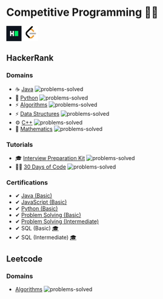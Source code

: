 # Competitive Programming 🐱‍👤

<a href="https://www.hackerrank.com/anishviewer"><img src="assets/hackerrank.png" width="40px"></a>
<a href="https://leetcode.com/anishlearnstocode/"><img src="assets/leetcode.png" width="40px"></a>

## HackerRank 

### Domains
- ☕ [Java](https://github.com/anishLearnsToCode/hackerrank-java) ![problems-solved](https://img.shields.io/badge/Solved-68/68-008000.svg)
- 🐍 [Python](https://github.com/anishLearnsToCode/hackerrank-python) ![problems-solved](https://img.shields.io/badge/Solved-115/115-008000.svg)
- ⚡ [Algorithms](https://github.com/anishLearnsToCode/hackerrank-algorithms) ![problems-solved](https://img.shields.io/badge/Solved-102/426-00ffff.svg)
- ⚡ [Data Structures](https://github.com/anishLearnsToCode/hackerrank-data-structures) ![problems-solved](https://img.shields.io/badge/Solved-57/121-00ffff.svg)
- ⚙ [C++](https://github.com/anishLearnsToCode/hackerrank-cpp) ![problems-solved](https://img.shields.io/badge/Solved-44/44-008000.svg)
- 🧮 [Mathematics](https://github.com/anishLearnsToCode/hackerrank-mathematics) ![problems-solved](https://img.shields.io/badge/Solved-0/284-00ffff.svg)

### Tutorials
- 🎓 [Interview Preparation Kit](https://github.com/anishLearnsToCode/hackerrank-interview-preparation-kit) ![problems-solved](https://img.shields.io/badge/Solved-28/69-00ffff.svg)
- 👨‍💻 [30 Days of Code](https://github.com/anishLearnsToCode/hackerrank-30-days-of-code) ![problems-solved](https://img.shields.io/badge/Solved-30/30-008000.svg)

### Certifications
- ✔ [Java (Basic)](https://github.com/anishLearnsToCode/hackerrank-java-basic-skill-test) 
- ✔ [JavaScript (Basic)](https://github.com/anishLearnsToCode//hackerrank-js-basic-skill-test)
- ✔ [Python (Basic)](https://github.com/anishLearnsToCode/hackerrank-python-basic-skill-test)
- ✔ [Problem Solving (Basic)](https://github.com/anishLearnsToCode//hackerrank-problem-solving-skill-test)
- ✔ [Problem Solving (Intermediate)](https://github.com/anishLearnsToCode//hackerrank-problem-solving-intermediate-skill-test)
- ✔ SQL (Basic) [🎓](https://www.hackerrank.com/certificates/1264fb52eba1)
- ✔ SQL (Intermediate) [🎓](https://www.hackerrank.com/certificates/141435ba30fc)
  
## Leetcode

### Domains
- [Algorithms](https://github.com/anishLearnsToCode/leetcode-algorithms) ![problems-solved](https://img.shields.io/badge/Solved-120/1412-00ffff.svg)
